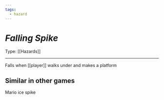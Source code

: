 ```yaml
---
tags:
  - hazard
---
```

# _Falling Spike_

Type: [[Hazards]]

----


Falls when [[player]] walks under and makes a platform

## Similar in other games

Mario ice spike